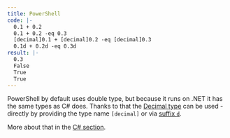 ```yaml
---
title: PowerShell
code: |- 
  0.1 + 0.2
  0.1 + 0.2 -eq 0.3
  [decimal]0.1 + [decimal]0.2 -eq [decimal]0.3
  0.1d + 0.2d -eq 0.3d
result: |-
  0.3
  False
  True
  True
---
```


PowerShell by default uses double type, but because it runs on .NET it has the
same types as C# does. Thanks to that the [Decimal type][1] can be used -
directly by providing the type name `[decimal]` or via [suffix `d`][2].

More about that in the [C# section][3].

[1]: https://docs.microsoft.com/en-us/dotnet/api/system.decimal?view=net-5.0
[2]: https://docs.microsoft.com/en-us/powershell/module/microsoft.powershell.core/about/about_numeric_literals?view=powershell-7.1#real-literals
[3]: #csharp

